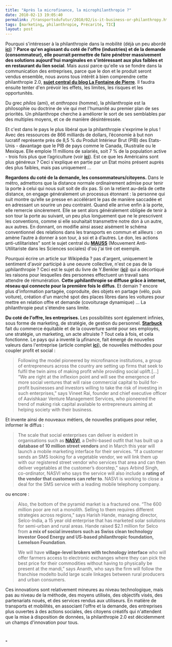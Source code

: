 ```yaml
---
title: "Après la microfinance, la microphilanthropie ?"
date: 2010-02-13 19:05:40
permalink: /transportsdufutur/2010/02/is-it-business-or-philanthropy.html
tags: [marketing, philanthropie, Précarité, TIC]
layout: post
---
```


<p>Pourquoi s'intéresser à la philanthropie dans la mobilité (déjà un peu abordé <strong><span style="text-decoration: underline"><a href="https://gabrielplassat.github.io/transportsdufutur/2010/02/3000-euros-doption-dans-une-twingo-.html" target="_blank">ici</a></span></strong>) ? <strong>Parce qu'en agissant du coté de l'offre (industries) et de la demande (consommateur), elle pourrait permettre de faire pénétrer massivement des solutions aujourd'hui marginales en s'intéressant aux plus faibles et en restaurant du lien social</strong>. Mais aussi parce qu'elle va se fondre dans la communication des entreprises, parce que le don et le produit seront vendus ensemble, nous avons tous intérêt à bien comprendre cette philanthropie 2.0, <strong><span style="text-decoration: underline"><a href="http://fontainedepierres.blogspot.com/" target="_blank">sujet central du blog La Fontaine de Pierre</a></span></strong>. Il faudra ensuite tenter d'en prévoir les effets, les limites, les risques et les opportunités.</p> <p>Du grec <em>philos</em> (ami), et <em>anthropos</em> (homme), la philanthropie est la philosophie ou doctrine de vie qui met l'humanité au premier plan de ses priorités. Un philanthrope cherche à améliorer le sort de ses semblables par des multiples moyens, et ce de manière désintéressée.</p> <p></p>   <!--more-->  <p>Et c'est dans le pays le plus libéral que la philanthropie s'exprime le plus ! Avec des ressources de 866 milliards de dollars, l’économie à but non lucratif représente près de 8,5 % du Produit Intérieur Brut (PIB) des Etats-Unis - davantage que le PIB de pays comme le Canada, l’Australie ou le Mexique. Elle emploie 11 millions de salariés, soit 7 % de la population active - trois fois plus que l’agriculture (voir <strong><span style="text-decoration: underline"><a href="http://coursenligne.sciences-po.fr/pierre_buhler/philanthropie.pdf" target="_blank">ici</a></span></strong>). Est ce que les Américains sont plus généreux ? Ceci s'explique en partie par un Etat moins présent auprès des plus faibles, mais pas uniquement ...</p> <p><strong>Regardons du coté de la demande, les consommateurs/citoyens.</strong> Dans le métro, admettons que la distance normale ordinairement admise pour tenir la porte à celui qui nous suit soit de dix pas. Si on la retient au-delà de cette distance, on engage généralement un processus étonnant : la personne qui suit montre qu’elle se presse en accélérant le pas de manière saccadée et en adressant un sourire un peu contraint. Quand elle arrive enfin à la porte, elle remercie sincèrement. Elle se sent alors généralement obligée de tenir à son tour la porte au suivant, un peu plus longuement que ne le prescrivent les conventions, comme si elle souhaitait transmettre notre don à un autre, aux autres. En donnant, on modifie ainsi assez aisément le schéma conventionnel des relations dans les transports en commun et ailleurs : on amène l’autre à donner à son tour, à soi et à d’autres. Le don, les actions anti-utilitaristes" sont le sujet central du <strong><span style=""text-decoration: underline""><a href=""http://www.revuedumauss.com/"" target=""_blank"">MAUSS</a></span></strong> (Mouvement Anti-Utilitariste dans les Sciences sociales) d'où j'ai tiré cet exemple.</p> <p>Pourquoi écrire un article sur Wikipédia ? pas d'argent, uniquement le sentiment d'avoir participé à une oeuvre collective, n'est ce pas de la µphilanthropie ? Ceci est le sujet du livre de Y.Benkler (<strong><span style=""text-decoration: underline""><a href="https://gabrielplassat.github.io/transportsdufutur/2010/01/la-puissance-des-reseaux-seratelle-suffisante.html"" target=""_blank"">ici</a></span></strong>) qui a décortiqué les raisons pour lesquelles des personnes effectuent un travail sans attendre de rémunération. <strong>Cette µphilanthropie se diffuse grâce à internet, réseau qui connecte pour la première fois le diffus</strong>. Et demain ? encore plus d'information partagée, coproduite, des objets en partage (vélo, puis voiture), création d'un marché spot des places libres dans les voitures pour mettre en relation offre et demande (covoiturage dynamique) ... La philanthropie peut s'étendre sans limite.</p> <p><strong>Du coté de l'offre, les entreprises. </strong>Les possibilités sont également infinies, sous forme de marketing, de stratégie, de gestion du personnel. <span style=""text-decoration: underline""><strong><a href=""http://www.lesechos.fr/info/distri/020345228003---je-suis-decu-par-ce-qui-se-passe-aux-etats-unis--.htm"" target=""_blank"">Starbuck</a></strong></span> fait du commerce équitable et de la couverture santé pour ses employés, une stratégie, un marketing, un acte altruiste ? Tout cela à fois, et cela fonctionne. Le pays qui a inventé la µfinance, fait émergé de nouvelles valeurs dans l'entreprise (article complet <strong><span style=""text-decoration: underline""><a href=""http://economictimes.indiatimes.com/markets/analysis/Investors-bet-money-on-for-profit-social-enterprises/articleshow/5554352.cms"" target=""_blank"">ici</a></span></strong>), de nouvelles méthodes pour coupler profit et social :</p> <blockquote> <p>Following the model pioneered by microfinance institutions, a group of entrepreneurs across the country are setting up firms that seek to fulfil the twin aims of making profit while providing social uplift.[...] “We are right at the inflexion point and will see the emergence of more social ventures that will raise commercial capital to build for-profit businesses and investors willing to take the risk of investing in such enterprises,” says Vineet Rai, founder and chief executive officer of Aavishkaar Venture Management Services, who pioneered the trend of making risk capital available to entrepreneurs aiming at helping society with their business. </p></blockquote> <p>Et invente ainsi de nouveaux métiers, de nouvelles pratiques pour relier, informer le diffus :</p> <blockquote> <p>The scale that social enterprises can deliver is evident in organisations such as <strong><span style=""text-decoration: underline""><a href=""http://www.nasvinet.org/"" target=""_blank"">NASVI</a></span></strong>, a Delhi-based outfit that has built up a <strong>database of 10 million street vendors</strong> and in March this year will launch a mobile marketing interface for their services. “If a customer sends an SMS looking for a vegetable vendor, we will link them up with our registered street vendor who services that area and can then deliver vegetables at the customer’s doorstep,” says Arbind Singh, co-ordinator, NASVI who says the service will also include a <strong>rating of the vendor that customers can refer to</strong>. NASVI is working to close a deal for the SMS service with a leading mobile telephony company.</p></blockquote> <p>ou encore :</p> <blockquote> <p>Also, the bottom of the pyramid market is a fractured one. “The 600 million poor are not a monolith. Selling to them requires different strategies across regions,” says Harish Hande, managing director, Selco-India, a 15 year old enterprise that has marketed solar solutions for semi-urban and rural areas. Hande raised $2.1 million for Selco from <strong>a mix of social investors such as Swiss clean technology investor Good Energy and US-based philanthropic foundation, Lemelson Foundation</strong>. </p> <p>We will have <strong>village-level brokers with technology interface</strong> who will offer farmers access to electronic exchanges where they can pick the best price for their commodities without having to physically be present at the mandi,” says Ananth, who says the firm will follow the franchise modelto build large scale linkages between rural producers and urban consumers.</p></blockquote> <p dir=""ltr"">Ces innovations sont relativement mineures au niveau technologique, mais pas au niveau de la méthode, des moyens utilisés, des objectifs visés, des partenariats noués, et des services rendus aux utiliseurs. En matière de transports et mobilités, en associant l'offre et la demande, des entreprises plus ouvertes à des actions sociales, des citoyens créatifs qui n'attendent que la mise à disposition de données, la philanthropie 2.0 est décidemment un champs d'innovation pour tous. </p> <p> </p>"
